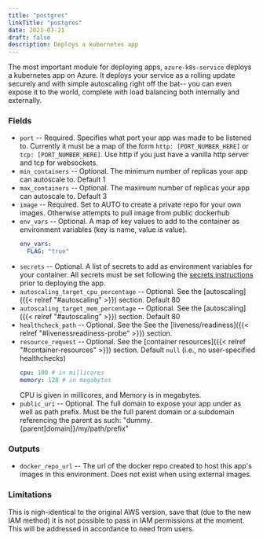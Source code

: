```yaml
---
title: "postgres"
linkTitle: "postgres"
date: 2021-07-21
draft: false
description: Deploys a kubernetes app
---
```


The most important module for deploying apps, `azure-k8s-service` deploys a kubernetes app on Azure.
It deploys your service as a rolling update securely and with simple autoscaling right off the bat-- you
can even expose it to the world, complete with load balancing both internally and externally.

### Fields

- `port` -- Required. Specifies what port your app was made to be listened to. Currently it must be a map of the form
  `http: [PORT_NUMBER_HERE]` or `tcp: [PORT_NUMBER_HERE]`. Use http if you just have a vanilla http server and tcp for
  websockets.
- `min_containers` -- Optional. The minimum number of replicas your app can autoscale to. Default 1
- `max_containers` -- Optional. The maximum number of replicas your app can autoscale to. Default 3
- `image` -- Required. Set to AUTO to create a private repo for your own images. Otherwise attempts to pull image from public dockerhub
- `env_vars` -- Optional. A map of key values to add to the container as environment variables (key is name,
  value is value).
  ```yaml
  env_vars:
    FLAG: "true"
  ```
- `secrets` -- Optional. A list of secrets to add as environment variables for your container. All secrets must be set
  following the [secrets instructions](/miscellaneous/secrets) prior to deploying the app.
- `autoscaling_target_cpu_percentage` -- Optional. See the [autoscaling]({{< relref "#autoscaling" >}}) section. Default 80
- `autoscaling_target_mem_percentage` -- Optional. See the [autoscaling]({{< relref "#autoscaling" >}}) section. Default 80
- `healthcheck_path` -- Optional. See the See the [liveness/readiness]({{< relref "#livenessreadiness-probe" >}}) section. 
- `resource_request` -- Optional. See the [container resources]({{< relref "#container-resources" >}}) section. Default `null` (i.e., no user-specified healthchecks)
  ```yaml
  cpu: 100 # in millicores
  memory: 128 # in megabytes
  ```
  CPU is given in millicores, and Memory is in megabytes.
- `public_uri` -- Optional. The full domain to expose your app under as well as path prefix. Must be the full parent domain or a subdomain referencing the parent as such: "dummy.{parent[domain]}/my/path/prefix"

### Outputs

- `docker_repo_url` -- The url of the docker repo created to host this app's images in this environment. Does not exist
  when using external images.

### Limitations

This is nigh-identical to the original AWS version, save that (due to the new IAM method) it is not possible to pass in
IAM permissions at the moment. This will be addressed in accordance to need from users.
